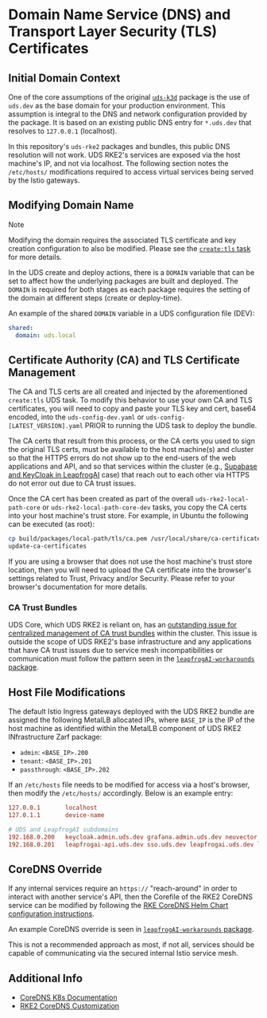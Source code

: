 # Domain Name Service (DNS) and Transport Layer Security (TLS) Certificates

## Initial Domain Context

One of the core assumptions of the original [`uds-k3d`](https://github.com/defenseunicorns/uds-k3d) package is the use of `uds.dev` as the base domain for your production environment. This assumption is integral to the DNS and network configuration provided by the package. It is based on an existing public DNS entry for `*.uds.dev` that resolves to `127.0.0.1` (localhost).

In this repository's `uds-rke2` packages and bundles, this public DNS resolution will not work. UDS RKE2's services are exposed via the host machine's IP, and not via localhost. The following section notes the `/etc/hosts/` modifications required to access virtual services being served by the Istio gateways.

## Modifying Domain Name

> [!NOTE]
> Modifying the domain requires the associated TLS certificate and key creation configuration to also be modified. Please see the [`create:tls` task](../tasks/create.yaml) for more details.

In the UDS create and deploy actions, there is a `DOMAIN` variable that can be set to affect how the underlying packages are built and deployed. The `DOMAIN` is required for both stages as each package requires the setting of the domain at different steps (create or deploy-time).

An example of the shared `DOMAIN` variable in a UDS configuration file (DEV):

```yaml
shared:
  domain: uds.local
```

## Certificate Authority (CA) and TLS Certificate Management

The CA and TLS certs are all created and injected by the aforementioned `create:tls` UDS task. To modify this behavior to use your own CA and TLS certificates, you will need to copy and paste your TLS key and cert, base64 encoded, into the `uds-config-dev.yaml` or `uds-config-[LATEST_VERSION].yaml` PRIOR to running the UDS task to deploy the bundle.

The CA certs that result from this process, or the CA certs you used to sign the original TLS certs, must be available to the host machine(s) and cluster so that the HTTPS errors do not show up to the end-users of the web applications and API, and so that services within the cluster (e.g., [Supabase and KeyCloak in LeapfrogAI](./LEAPFROGAI.md) case) that reach out to each other via HTTPS do not error out due to CA trust issues.

Once the CA cert has been created as part of the overall `uds-rke2-local-path-core` or `uds-rke2-local-path-core-dev` tasks, you copy the CA certs into your host machine's trust store. For example, in Ubuntu the following can be executed (as root):

```bash
cp build/packages/local-path/tls/ca.pem /usr/local/share/ca-certificates/ca.crt
update-ca-certificates
```

If you are using a browser that does not use the host machine's trust store location, then you will need to upload the CA certificate into the browser's settings related to Trust, Privacy and/or Security. Please refer to your browser's documentation for more details.

### CA Trust Bundles

UDS Core, which UDS RKE2 is reliant on, has an [outstanding issue for centralized management of CA trust bundles](https://github.com/defenseunicorns/uds-core/issues/464) within the cluster. This issue is outside the scope of UDS RKE2's base infrastructure and any applications that have CA trust issues due to service mesh incompatibilities or communication must follow the pattern seen in the [`leapfrogAI-workarounds` package](../packages/leapfrogai/zarf.yaml).

## Host File Modifications

The default Istio Ingress gateways deployed with the UDS RKE2 bundle are assigned the following MetalLB allocated IPs, where `BASE_IP` is the IP of the host machine as identified within the MetalLB component of UDS RKE2 INfrastructure Zarf package:

- `admin`: `<BASE_IP>.200`
- `tenant`: `<BASE_IP>.201`
- `passthrough`: `<BASE_IP>.202`

If an `/etc/hosts` file needs to be modified for access via a host's browser, then modify the `/etc/hosts/` accordingly. Below is an example entry:

```toml
127.0.0.1       localhost
127.0.1.1       device-name

# UDS and LeapfrogAI subdomains
192.168.0.200   keycloak.admin.uds.dev grafana.admin.uds.dev neuvector.admin.uds.dev
192.168.0.201   leapfrogai-api.uds.dev sso.uds.dev leapfrogai.uds.dev leapfrogai-rag.uds.dev ai.uds.dev supabase-kong.uds.dev
```

## CoreDNS Override

If any internal services require an `https://` "reach-around" in order to interact with another service's API, then the Corefile of the RKE2 CoreDNS service can be modified by following the [RKE CoreDNS Helm Chart configuration instructions](https://www.suse.com/support/kb/doc/?id=000021179).

An example CoreDNS override is seen in [`leapfrogAI-workarounds` package](../packages/leapfrogai/zarf.yaml).

This is not a recommended approach as most, if not all, services should be capable of communicating via the secured internal Istio service mesh.

## Additional Info

- [CoreDNS K8s Documentation](https://kubernetes.io/docs/tasks/administer-cluster/coredns/)
- [RKE2 CoreDNS Customization](https://www.suse.com/support/kb/doc/?id=000021179)
